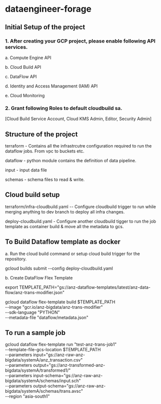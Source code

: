 # dataengineer-forage

## Initial Setup of the project

### 1. After creating your GCP project, please enable following API services.

a. Compute Engine API

b. Cloud Build API

c. DataFlow API

d. Identity and Access Management (IAM) API	

e. Cloud Monitoring 

### 2. Grant following Roles to default cloudbuild sa.

[Cloud Build Service Account, 
Cloud KMS Admin, 
Editor, 
Security Admin]

## Structure of the project

terraform - Contains all the infrastrcutre configuration required to run the dataflow jobs. From vpc to buckets etc.

dataflow - python module contains the definition of data pipeline.

input - input data file

schemas - schema files to read & write.

## Cloud build setup

terraform/infra-cloudbuild.yaml   -- Configure cloudbuild trigger to run while merging anything to dev branch to deploy all infra changes.

deploy-cloudbuild.yaml - Configure another cloudbuild tigger to run the job template as container build & move all the metadata to gcs.


## To Build Dataflow template as docker

a. Run the cloud build command or setup cloud build trigger for the repository.

gcloud builds submit --config deploy-cloudbuild.yaml

b. Create DataFlow Flex Template

export TEMPLATE_PATH="gs://anz-dataflow-templates/latest/anz-data-flow/anz-trans-modifier.json"

gcloud dataflow flex-template build $TEMPLATE_PATH \
--image "gcr.io/anz-bigdata/anz-trans-modifier" \
--sdk-language "PYTHON" \
--metadata-file "dataflow/metadata.json"

## To run a sample job

gcloud dataflow flex-template run "test-anz-trans-job1" \
--template-file-gcs-location $TEMPLATE_PATH \
--parameters input="gs://anz-raw-anz-bigdata/systemA/anz_transaction.csv" \
--parameters output="gs://anz-transformed-anz-bigdata/systemA/transformed1/" \
--parameters input-schema="gs://anz-raw-anz-bigdata/systemA/schemas/input.sch" \
--parameters output-schema="gs://anz-raw-anz-bigdata/systemA/schemas/trans.avsc" \
--region "asia-south1"


